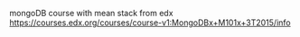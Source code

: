 mongoDB course with mean stack from edx https://courses.edx.org/courses/course-v1:MongoDBx+M101x+3T2015/info